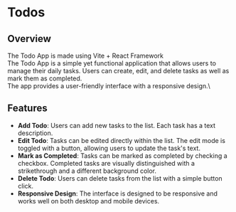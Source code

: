 # Todos

## Overview
The Todo App is made using Vite + React Framework \
The Todo App is a simple yet functional application that allows users to manage their daily tasks. Users can create, edit, and delete tasks as well as mark them as completed.\
The app provides a user-friendly interface with a responsive design.\

## Features

- **Add Todo**: Users can add new tasks to the list. Each task has a text description.
- **Edit Todo**: Tasks can be edited directly within the list. The edit mode is toggled with a button, allowing users to update the task's text.
- **Mark as Completed**: Tasks can be marked as completed by checking a checkbox. Completed tasks are visually distinguished with a strikethrough and a different background color.
- **Delete Todo**: Users can delete tasks from the list with a simple button click.
- **Responsive Design**: The interface is designed to be responsive and works well on both desktop and mobile devices.
